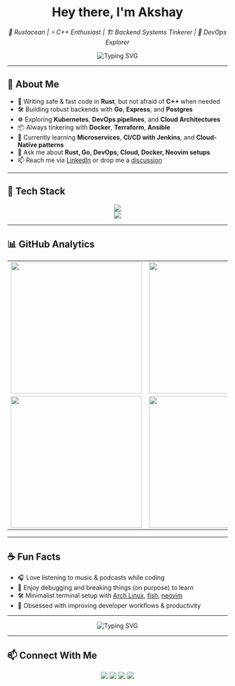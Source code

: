<h1 align="center">Hey there, I'm <strong>Akshay</strong></h1>

<p align="center">
  <em>🐧 Rustacean | ⚡ C++ Enthusiast | 🏗️ Backend Systems Tinkerer | 🐳 DevOps Explorer</em>
</p>

<p align="center">
  <img src="https://readme-typing-svg.demolab.com?font=Fira+Code&weight=600&size=22&pause=1000&color=36BCF7&center=true&vCenter=true&width=435&lines=Go+%26+Rust+Lover;Backend+Developer;DevOps+%26+Cloud+Enthusiast;Lifelong+Learner+%F0%9F%8E%93" alt="Typing SVG">
</p>

---

## 🧠 About Me  

- 🦀 Writing safe & fast code in **Rust**, but not afraid of **C++** when needed  
- 🛠️ Building robust backends with **Go**, **Express**, and **Postgres**  
- ☸️ Exploring **Kubernetes**, **DevOps pipelines**, and **Cloud Architectures**  
- 📦 Always tinkering with **Docker**, **Terraform**, **Ansible**  
- 🌱 Currently learning **Microservices**, **CI/CD with Jenkins**, and **Cloud-Native patterns**  
- 💬 Ask me about **Rust, Go, DevOps, Cloud, Docker, Neovim setups**  
- 📫 Reach me via [LinkedIn](https://www.linkedin.com/in/akshay2642005) or drop me a [discussion](https://github.com/Akshay2642005/Akshay2642005/discussions/new/choose)

---

## 🧰 Tech Stack  

<p align="center">
  <!-- Languages -->
  <img src="https://skillicons.dev/icons?i=go,rust,cpp,ts,js,nodejs,express,postgres,mongodb,bash" /><br>
  <!-- DevOps & Cloud -->
  <img src="https://skillicons.dev/icons?i=docker,kubernetes,aws,gcp,jenkins,terraform,ansible,linux,git,github,neovim" />
</p>

---

## 📊 GitHub Analytics  

<table align="center">
  <tr>
    <td align="center">
      <!-- GitHub Stats -->
      <img src="https://github-readme-stats.vercel.app/api?username=Akshay2642005&show_icons=true&count_private=true&hide_border=true&title_color=58A6FF&icon_color=F78166&text_color=C9D1D9&bg_color=0D1117&hide=issues" width="300" />
    </td>
    <td align="center">
      <!-- Streak Stats -->
      <img src="https://streak-stats.demolab.com?user=Akshay2642005&theme=github-dark&hide_border=true&ring=58A6FF&fire=F78166&currStreakLabel=58A6FF" width="300" />
    </td>
  </tr>
  <tr>
    <td align="center">
      <!-- Contribution Graph -->
      <img src="https://github-readme-activity-graph.vercel.app/graph?username=Akshay2642005&bg_color=0D1117&color=58A6FF&line=F78166&point=FFFFFF&area=true&hide_border=true" width="300" />
    </td>
    <td align="center">
      <!-- Top Languages -->
      <img src="https://github-readme-stats.vercel.app/api/top-langs/?username=Akshay2642005&layout=compact&hide_border=true&title_color=58A6FF&text_color=C9D1D9&bg_color=0D1117&langs_count=8" width="300" />
    </td>
  </tr>
</table>


---

## ☕ Fun Facts  

- 🎧 Love listening to music & podcasts while coding  
- 🧠 Enjoy debugging and breaking things (on purpose) to learn  
- 🛠 Minimalist terminal setup with [Arch Linux](https://wiki.archlinux.org/), [fish](https://fishshell.com/), [neovim](https://neovim.io/)  
- 🔧 Obsessed with improving developer workflows & productivity  

---

<p align="center">
  <img src="https://readme-typing-svg.herokuapp.com?font=JetBrains+Mono&pause=1000&color=35F7B4&width=435&lines=Thanks+for+visiting!+Happy+Hacking!+%F0%9F%90%9B" alt="Typing SVG" />
</p>

---

## 📫 Connect With Me  

<p align="center">
  <a href="https://github.com/Akshay2642005"><img src="https://img.shields.io/badge/GitHub-000?style=for-the-badge&logo=github&logoColor=white" /></a>
  <a href="https://www.linkedin.com/in/akshay2642005"><img src="https://img.shields.io/badge/LinkedIn-0077B5?style=for-the-badge&logo=linkedin&logoColor=white" /></a>
  <a href="https://hub.docker.com/u/akshay2642005"><img src="https://img.shields.io/badge/DockerHub-2496ED?style=for-the-badge&logo=docker&logoColor=white" /></a>
  <a href="mailto:akshay2642005@gmail.com"><img src="https://img.shields.io/badge/Email-D14836?style=for-the-badge&logo=gmail&logoColor=white" /></a>
</p>
